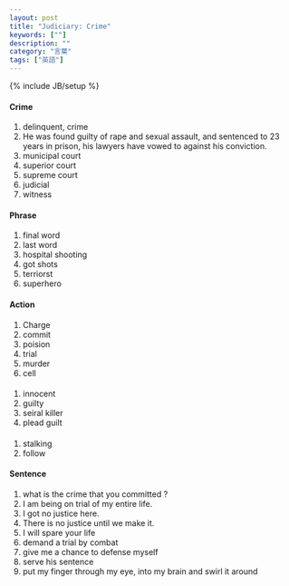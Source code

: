 ```yaml
---
layout: post
title: "Judiciary: Crime"
keywords: [""]
description: ""
category: "言葉"
tags: ["英語"]
---
```

{% include JB/setup %}

#### Crime
1. delinquent, crime
2. He was found guilty of rape and sexual assault, and sentenced to 23 years in
   prison, his lawyers have vowed to against his conviction.
3. municipal court
4. superior court
5. supreme court
6. judicial
7. witness





#### Phrase
1. final word
2. last word
1. hospital shooting
2. got shots
3. terriorst
4. superhero



#### Action
1. Charge
2. commit 
3. poision
4. trial
5. murder
6. cell


####
1. innocent
2. guilty
3. seiral killer
4. plead guilt

####
1. stalking 
2. follow 

#### Sentence
1. what is the crime that you committed ?
2. I am being on trial of my entire life.
3. I got no justice here.
4. There is no justice until we make it.
4. I will spare your life
5. demand a trial by combat
6. give me a chance to defense myself
7. serve his sentence
8. put my finger through my eye, into my brain and swirl it around


